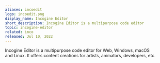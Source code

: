 ```yaml
---
aliases: incoedit
logo: incoedit.png
display_name: Incogine Editor
short_description: Incogine Editor is a multipurpose code editor
topic: incogine-editor
related: inco
released: Jul 10, 2022
---
```

Incogine Editor is a multipurpose code editor for Web, Windows, macOS and Linux. It offers content creations for artists, animators, developers, etc.